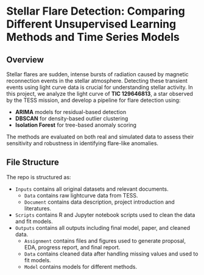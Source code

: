 # Stellar Flare Detection: Comparing Different Unsupervised Learning Methods and Time Series Models

## Overview

Stellar flares are sudden, intense bursts of radiation caused by magnetic reconnection events in the stellar atmosphere. Detecting these transient events using light curve data is crucial for understanding stellar activity. In this project, we analyze the light curve of **TIC 129646813**, a star observed by the TESS mission, and develop a pipeline for flare detection using:

- **ARIMA** models for residual-based detection  
- **DBSCAN** for density-based outlier clustering  
- **Isolation Forest** for tree-based anomaly scoring

The methods are evaluated on both real and simulated data to assess their sensitivity and robustness in identifying flare-like anomalies.


## File Structure

The repo is structured as:

-   `Inputs` contains all original datasets and relevant documents.
    - `Data` contains raw lightcurve data from TESS.
    - `Document` contains data description, project introduction and literatures.
-   `Scripts` contains R and Jupyter notebook scripts used to clean the data and fit models.
-   `Outputs` contains all outputs including final model, paper, and cleaned data.
    -   `Assignment` contains files and figures used to generate proposal, EDA, progress report, and final report.
    -   `Data` contains cleaned data after handling missing values and used to fit models.
    -   `Model` contains models for different methods.
